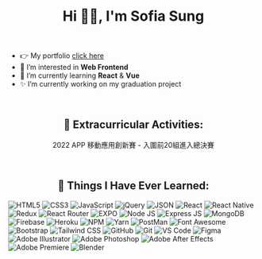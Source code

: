 <h1 align="center">Hi 👩‍💻,  I'm Sofia Sung <br><br> </h1>

- 👉 My portfolio [click here](https://www.sofiasung.com/)
- 👀 I’m interested in **Web Frontend**
- 🌱 I’m currently learning **React** & **Vue**
- ✨ I’m currently working on my graduation project

<br>

<h2 align="center">🏅 Extracurricular Activities: <br> </h2>
<p align="center">
  2022 APP 移動應用創新賽 - 入圍前20組進入總決賽
</p>

<br>

<h2 align="center">📕 Things I Have Ever Learned: <br> </h2>
<p>
    <img alt="HTML5" src="https://img.shields.io/badge/HTML5-E34F26?style=for-the-badge&logo=html5&logoColor=white" />
    <img alt="CSS3" src="https://img.shields.io/badge/CSS3-1572B6?style=for-the-badge&logo=css3&logoColor=white" />
    <img alt="JavaScript" src="https://img.shields.io/badge/JavaScript-323330?style=for-the-badge&logo=javascript&logoColor=F7DF1E" />
    <img alt="jQuery" src="https://img.shields.io/badge/jQuery-0769AD?style=for-the-badge&logo=jquery&logoColor=white" />
    <img alt="JSON" src="https://img.shields.io/badge/json-5E5C5C?style=for-the-badge&logo=json&logoColor=white" />
    <img alt="React" src="https://img.shields.io/badge/React-20232A?style=for-the-badge&logo=react&logoColor=61DAFB" />
    <img alt="React Native" src="https://img.shields.io/badge/React_Native-20232A?style=for-the-badge&logo=react&logoColor=61DAFB" />
    <img alt="Redux" src="https://img.shields.io/badge/Redux-593D88?style=for-the-badge&logo=redux&logoColor=white" />
    <img alt="React Router" src="https://img.shields.io/badge/React_Router-CA4245?style=for-the-badge&logo=react-router&logoColor=white" />
    <img alt="EXPO" src="https://img.shields.io/badge/Expo-1B1F23?style=for-the-badge&logo=expo&logoColor=white" />
    <img alt="Node JS" src="https://img.shields.io/badge/Node.js-339933?style=for-the-badge&logo=nodedotjs&logoColor=white" />
    <img alt="Express JS" src="https://img.shields.io/badge/Express.js-000000?style=for-the-badge&logo=express&logoColor=white" />
    <img alt="MongoDB" src="https://img.shields.io/badge/MongoDB-4EA94B?style=for-the-badge&logo=mongodb&logoColor=white" />
    <img alt="Firebase" src="https://img.shields.io/badge/firebase-ffca28?style=for-the-badge&logo=firebase&logoColor=black" />
    <img alt="Heroku" src="https://img.shields.io/badge/Heroku-430098?style=for-the-badge&logo=heroku&logoColor=white" />
    <img alt="NPM" src="https://img.shields.io/badge/npm-CB3837?style=for-the-badge&logo=npm&logoColor=white" />
    <img alt="Yarn" src="https://img.shields.io/badge/Yarn-2C8EBB?style=for-the-badge&logo=yarn&logoColor=white" />
    <img alt="PostMan" src="https://img.shields.io/badge/Postman-FF6C37?style=for-the-badge&logo=Postman&logoColor=white" />
    <img alt="Font Awesome" src="https://img.shields.io/badge/Font_Awesome-339AF0?style=for-the-badge&logo=fontawesome&logoColor=white" />
    <img alt="Bootstrap" src="https://img.shields.io/badge/Bootstrap-563D7C?style=for-the-badge&logo=bootstrap&logoColor=white" />
    <img alt="Tailwind CSS" src="https://img.shields.io/badge/Tailwind_CSS-38B2AC?style=for-the-badge&logo=tailwind-css&logoColor=white" />
    <img alt="GitHub" src="https://img.shields.io/badge/GitHub-100000?style=for-the-badge&logo=github&logoColor=white" />
    <img alt="Git" src="https://img.shields.io/badge/GIT-E44C30?style=for-the-badge&logo=git&logoColor=white" />
    <img alt="VS Code" src="https://img.shields.io/badge/VSCode-0078D4?style=for-the-badge&logo=visual%20studio%20code&logoColor=white" />
    <img alt="Figma" src="https://img.shields.io/badge/Figma-F24E1E?style=for-the-badge&logo=figma&logoColor=white" />
    <img alt="Adobe Illustrator" src="https://img.shields.io/badge/Adobe%20Illustrator-FF9A00?style=for-the-badge&logo=adobe%20illustrator&logoColor=white" />
    <img alt="Adobe Photoshop" src="https://img.shields.io/badge/Adobe%20Photoshop-31A8FF?style=for-the-badge&logo=Adobe%20Photoshop&logoColor=black" />
    <img alt="Adobe After Effects" src="https://img.shields.io/badge/Adobe%20after%20affects-CF96FD?style=for-the-badge&logo=Adobe%20after%20effects&logoColor=393665" />
    <img alt="Adobe Premiere" src="https://img.shields.io/badge/Adobe%20Premiere%20Pro-9999FF?style=for-the-badge&logo=Adobe%20Premiere%20Pro&logoColor=white" />
    <img alt="Blender" src="https://img.shields.io/badge/blender-%23F5792A.svg?style=for-the-badge&logo=blender&logoColor=white" />
</p>

